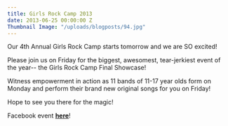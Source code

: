 ```yaml
---
title: Girls Rock Camp 2013
date: 2013-06-25 00:00:00 Z
Thumbnail Image: "/uploads/blogposts/94.jpg"
---
```


Our 4th Annual Girls Rock Camp starts tomorrow and we are SO excited!

Please join us on Friday for the biggest, awesomest, tear-jerkiest event of the year-- the Girls Rock Camp Final Showcase!

Witness empowerment in action as 11 bands of 11-17 year olds form on Monday and perform their brand new original songs for you on Friday!

Hope to see you there for the magic!

Facebook event [**here**](https://www.facebook.com/events/523563714377235/)!
